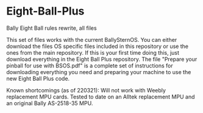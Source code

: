 # Eight-Ball-Plus
Bally Eight Ball rules rewrite, all files

This set of files works with the current BallySternOS.  You can either download the files OS specific files included in this repository or use the ones from the main repository.  If this is your first time doing this, just download everything in the Eight Ball Plus repository.
The file "Prepare your pinball for use with BSOS.pdf" is a complete set of instructions for downloading everything you need and preparing your machine to use the new Eight Ball Plus code.

Known shortcomings (as of 220321):
  Will not work with Weebly replacement MPU cards.  Tested to date on an Alltek replacement MPU and an original Bally AS-2518-35 MPU.
